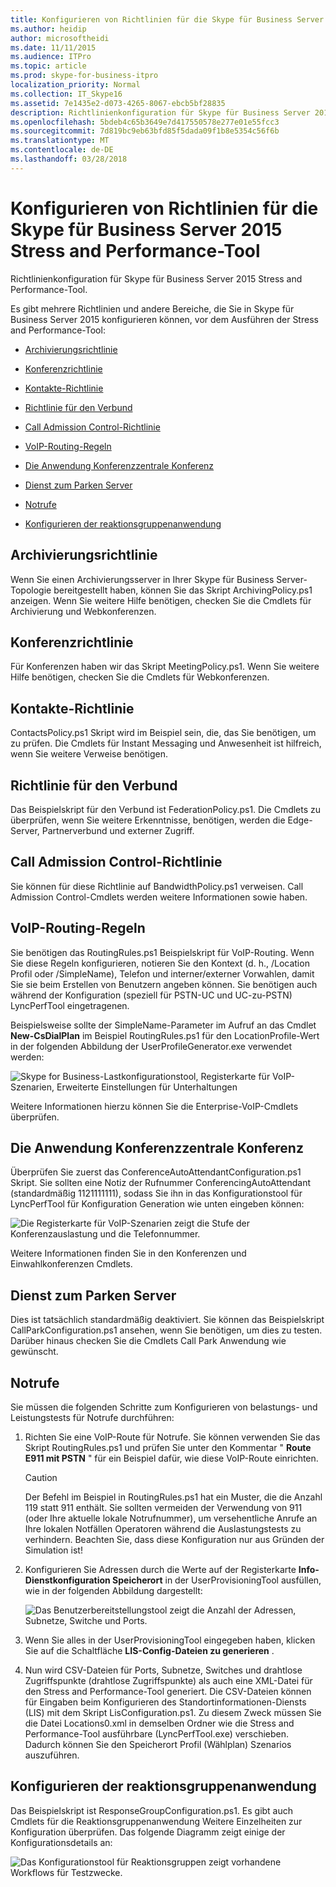```yaml
---
title: Konfigurieren von Richtlinien für die Skype für Business Server 2015 Stress and Performance-Tool
ms.author: heidip
author: microsoftheidi
ms.date: 11/11/2015
ms.audience: ITPro
ms.topic: article
ms.prod: skype-for-business-itpro
localization_priority: Normal
ms.collection: IT_Skype16
ms.assetid: 7e1435e2-d073-4265-8067-ebcb5bf28835
description: Richtlinienkonfiguration für Skype für Business Server 2015 Stress and Performance-Tool.
ms.openlocfilehash: 5bdeb4c65b3649e7d417550578e277e01e55fcc3
ms.sourcegitcommit: 7d819bc9eb63bfd85f5dada09f1b8e5354c56f6b
ms.translationtype: MT
ms.contentlocale: de-DE
ms.lasthandoff: 03/28/2018
---
```

# <a name="configuring-policies-for-the-skype-for-business-server-2015-stress-and-performance-tool"></a>Konfigurieren von Richtlinien für die Skype für Business Server 2015 Stress and Performance-Tool
 
Richtlinienkonfiguration für Skype für Business Server 2015 Stress and Performance-Tool.
  
Es gibt mehrere Richtlinien und andere Bereiche, die Sie in Skype für Business Server 2015 konfigurieren können, vor dem Ausführen der Stress and Performance-Tool:
  
- [Archivierungsrichtlinie](configuring-policies.md#ArchivingPolicy)
    
- [Konferenzrichtlinie](configuring-policies.md#ConferencingPolicy)
    
- [Kontakte-Richtlinie](configuring-policies.md#ContactsPolicy)
    
- [Richtlinie für den Verbund](configuring-policies.md#FederationPolicy)
    
- [Call Admission Control-Richtlinie](configuring-policies.md#CACPolicy)
    
- [VoIP-Routing-Regeln](configuring-policies.md#VoiceRoutingRules)
    
- [Die Anwendung Konferenzzentrale Konferenz](configuring-policies.md#ConfAttendantApp)
    
- [Dienst zum Parken Server](configuring-policies.md#ServerCallParkServ)
    
- [Notrufe](configuring-policies.md#EmergencyCalls)
    
- [Konfigurieren der reaktionsgruppenanwendung](configuring-policies.md#ConfigResponseGroupApp)
    
## <a name="archiving-policy"></a>Archivierungsrichtlinie
<a name="ArchivingPolicy"> </a>

Wenn Sie einen Archivierungsserver in Ihrer Skype für Business Server-Topologie bereitgestellt haben, können Sie das Skript ArchivingPolicy.ps1 anzeigen. Wenn Sie weitere Hilfe benötigen, checken Sie die Cmdlets für Archivierung und Webkonferenzen.
  
## <a name="conferencing-policy"></a>Konferenzrichtlinie
<a name="ConferencingPolicy"> </a>

Für Konferenzen haben wir das Skript MeetingPolicy.ps1. Wenn Sie weitere Hilfe benötigen, checken Sie die Cmdlets für Webkonferenzen.
  
## <a name="contacts-policy"></a>Kontakte-Richtlinie
<a name="ContactsPolicy"> </a>

ContactsPolicy.ps1 Skript wird im Beispiel sein, die, das Sie benötigen, um zu prüfen. Die Cmdlets für Instant Messaging und Anwesenheit ist hilfreich, wenn Sie weitere Verweise benötigen.
  
## <a name="federation-policy"></a>Richtlinie für den Verbund
<a name="FederationPolicy"> </a>

Das Beispielskript für den Verbund ist FederationPolicy.ps1. Die Cmdlets zu überprüfen, wenn Sie weitere Erkenntnisse, benötigen, werden die Edge-Server, Partnerverbund und externer Zugriff.
  
## <a name="call-admission-control-policy"></a>Call Admission Control-Richtlinie
<a name="CACPolicy"> </a>

Sie können für diese Richtlinie auf BandwidthPolicy.ps1 verweisen. Call Admission Control-Cmdlets werden weitere Informationen sowie haben.
  
## <a name="voice-routing-rules"></a>VoIP-Routing-Regeln
<a name="VoiceRoutingRules"> </a>

Sie benötigen das RoutingRules.ps1 Beispielskript für VoIP-Routing. Wenn Sie diese Regeln konfigurieren, notieren Sie den Kontext (d. h., /Location Profil oder /SimpleName), Telefon und interner/externer Vorwahlen, damit Sie sie beim Erstellen von Benutzern angeben können. Sie benötigen auch während der Konfiguration (speziell für PSTN-UC und UC-zu-PSTN) LyncPerfTool eingetragenen.
  
Beispielsweise sollte der SimpleName-Parameter im Aufruf an das Cmdlet **New-CsDialPlan** im Beispiel RoutingRules.ps1 für den LocationProfile-Wert in der folgenden Abbildung der UserProfileGenerator.exe verwendet werden:
  
![Skype for Business-Lastkonfigurationstool, Registerkarte für VoIP-Szenarien, Erweiterte Einstellungen für Unterhaltungen](../../media/59f42e4e-8f1e-4d43-9ae2-9e6026191951.png)
  
Weitere Informationen hierzu können Sie die Enterprise-VoIP-Cmdlets überprüfen.
  
## <a name="conference-attendant-application"></a>Die Anwendung Konferenzzentrale Konferenz
<a name="ConfAttendantApp"> </a>

Überprüfen Sie zuerst das ConferenceAutoAttendantConfiguration.ps1 Skript. Sie sollten eine Notiz der Rufnummer ConferencingAutoAttendant (standardmäßig 1121111111), sodass Sie ihn in das Konfigurationstool für LyncPerfTool für Konfiguration Generation wie unten eingeben können:
  
![Die Registerkarte für VoIP-Szenarien zeigt die Stufe der Konferenzauslastung und die Telefonnummer.](../../media/a3ea5fc0-8b3d-4842-b809-f137f470dbdc.png)
  
Weitere Informationen finden Sie in den Konferenzen und Einwahlkonferenzen Cmdlets.
  
## <a name="server-call-park-service"></a>Dienst zum Parken Server
<a name="ServerCallParkServ"> </a>

Dies ist tatsächlich standardmäßig deaktiviert. Sie können das Beispielskript CallParkConfiguration.ps1 ansehen, wenn Sie benötigen, um dies zu testen. Darüber hinaus checken Sie die Cmdlets Call Park Anwendung wie gewünscht.
  
## <a name="emergency-calls"></a>Notrufe
<a name="EmergencyCalls"> </a>

Sie müssen die folgenden Schritte zum Konfigurieren von belastungs- und Leistungstests für Notrufe durchführen:
  
1. Richten Sie eine VoIP-Route für Notrufe. Sie können verwenden Sie das Skript RoutingRules.ps1 und prüfen Sie unter den Kommentar " **Route E911 mit PSTN** " für ein Beispiel dafür, wie diese VoIP-Route einrichten.
    
    > [!CAUTION]
    > Der Befehl im Beispiel in RoutingRules.ps1 hat ein Muster, die die Anzahl 119 statt 911 enthält. Sie sollten vermeiden der Verwendung von 911 (oder Ihre aktuelle lokale Notrufnummer), um versehentliche Anrufe an Ihre lokalen Notfällen Operatoren während die Auslastungstests zu verhindern. Beachten Sie, dass diese Konfiguration nur aus Gründen der Simulation ist! 
  
2. Konfigurieren Sie Adressen durch die Werte auf der Registerkarte **Info-Dienstkonfiguration Speicherort** in der UserProvisioningTool ausfüllen, wie in der folgenden Abbildung dargestellt:
    
     ![Das Benutzerbereitstellungstool zeigt die Anzahl der Adressen, Subnetze, Switche und Ports.](../../media/ebe85a0c-750f-4301-97d4-d158a40ea98a.png)
  
3. Wenn Sie alles in der UserProvisioningTool eingegeben haben, klicken Sie auf die Schaltfläche **LIS-Config-Dateien zu generieren** .
    
4. Nun wird CSV-Dateien für Ports, Subnetze, Switches und drahtlose Zugriffspunkte (drahtlose Zugriffspunkte) als auch eine XML-Datei für den Stress and Performance-Tool generiert. Die CSV-Dateien können für Eingaben beim Konfigurieren des Standortinformationen-Diensts (LIS) mit dem Skript LisConfiguration.ps1. Zu diesem Zweck müssen Sie die Datei Locations0.xml in demselben Ordner wie die Stress and Performance-Tool ausführbare (LyncPerfTool.exe) verschieben. Dadurch können Sie den Speicherort Profil (Wählplan) Szenarios auszuführen.
    
## <a name="configuring-response-group-application"></a>Konfigurieren der reaktionsgruppenanwendung
<a name="ConfigResponseGroupApp"> </a>

Das Beispielskript ist ResponseGroupConfiguration.ps1. Es gibt auch Cmdlets für die Reaktionsgruppenanwendung Weitere Einzelheiten zur Konfiguration überprüfen. Das folgende Diagramm zeigt einige der Konfigurationsdetails an:
  
![Das Konfigurationstool für Reaktionsgruppen zeigt vorhandene Workflows für Testzwecke.](../../media/e218a345-4813-4332-8cff-b48de05017ef.jpg)
  

